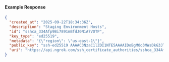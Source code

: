 <!-- Code generated for API Clients. DO NOT EDIT. -->

#### Example Response

```json
{
  "created_at": "2025-09-22T18:34:36Z",
  "description": "Staging Environment Hosts",
  "id": "sshca_334Afp9Bi7891mBfdJ0N1A7VOTP",
  "key_type": "ed25519",
  "metadata": "{\"region\": \"us-east-1\"}",
  "public_key": "ssh-ed25519 AAAAC3NzaC1lZDI1NTE5AAAAIDoBgMOo3MWsDkG3JT13vySLSQ2sdGaWUJcHCvYfEf46",
  "uri": "https://api.ngrok.com/ssh_certificate_authorities/sshca_334Afp9Bi7891mBfdJ0N1A7VOTP"
}
```

